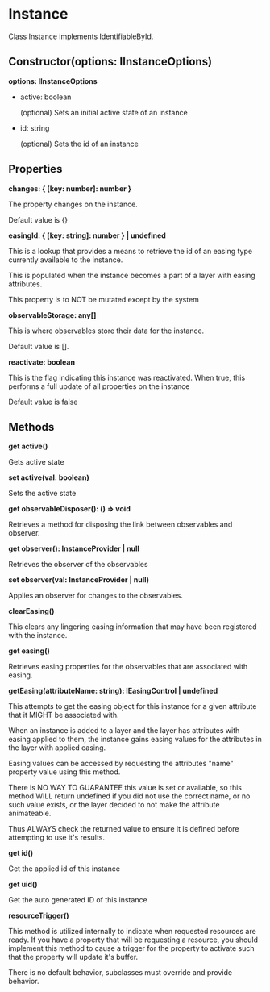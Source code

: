# Instance

Class Instance implements IdentifiableById.

## Constructor(options: IInstanceOptions)

**options: IInstanceOptions**

* active: boolean

  (optional) Sets an initial active state of an instance

* id: string

  (optional) Sets the id of an instance

## Properties

**changes: { [key: number]: number }**

The property changes on the instance.

Default value is {}

**easingId: { [key: string]: number } | undefined**

This is a lookup that provides a means to retrieve the id of an easing type currently available to the instance.

This is populated when the instance becomes a part of a layer with easing attributes.

This property is to NOT be mutated except by the system

**observableStorage: any[]**

This is where observables store their data for the instance.

Default value is [].

**reactivate: boolean**

This is the flag indicating this instance was reactivated. When true, this performs a full update of all properties on the instance

Default value is false

## Methods

**get active()**

Gets active state

**set active(val: boolean)**

Sets the active state

**get observableDisposer(): () => void**

Retrieves a method for disposing the link between observables and observer.

**get observer(): InstanceProvider<this> | null**

Retrieves the observer of the observables

**set observer(val: InstanceProvider<this> | null)**

Applies an observer for changes to the observables.

**clearEasing()**

This clears any lingering easing information that may have been registered with the instance.

**get easing()**

Retrieves easing properties for the observables that are associated with easing.

**getEasing(attributeName: string): IEasingControl | undefined**

This attempts to get the easing object for this instance for a given attribute that it MIGHT be associated with.

When an instance is added to a layer and the layer has attributes with easing applied to them, the instance gains easing values for the attributes in the layer with applied easing.

Easing values can be accessed by requesting the attributes "name" property value using this method.

There is NO WAY TO GUARANTEE this value is set or available, so this method WILL return undefined if you did not use the correct name, or no such value exists, or the layer decided to not make the attribute animateable.

Thus ALWAYS check the returned value to ensure it is defined before attempting to use it's results.

**get id()**

Get the applied id of this instance

**get uid()**

Get the auto generated ID of this instance

**resourceTrigger()**

This method is utilized internally to indicate when requested resources are ready. If you have a property that will be requesting a resource, you should implement this method to cause a trigger for the property to activate such that the property will update it's buffer.

There is no default behavior, subclasses must override and provide behavior.

